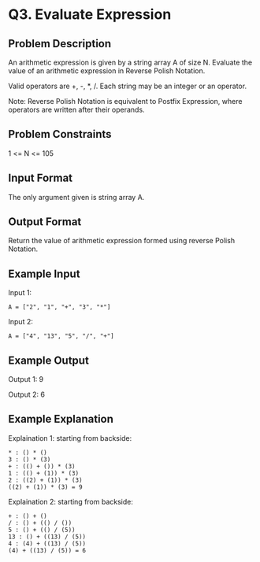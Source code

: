 # Q3. Evaluate Expression
## Problem Description
An arithmetic expression is given by a string array A of size N. Evaluate the value of an arithmetic expression in Reverse Polish Notation.

Valid operators are +, -, *, /. Each string may be an integer or an operator.

Note: Reverse Polish Notation is equivalent to Postfix Expression, where operators are written after their operands.

## Problem Constraints
1 <= N <= 105

## Input Format
The only argument given is string array A.

## Output Format
Return the value of arithmetic expression formed using reverse Polish Notation.

## Example Input
Input 1:

    A = ["2", "1", "+", "3", "*"]

Input 2:
    
    A = ["4", "13", "5", "/", "+"]

## Example Output
Output 1:
9

Output 2:
6

## Example Explanation
Explaination 1:
starting from backside:
    
    * : () * ()
    3 : () * (3)
    + : (() + ()) * (3)
    1 : (() + (1)) * (3)
    2 : ((2) + (1)) * (3)
    ((2) + (1)) * (3) = 9

Explaination 2:
starting from backside:
    
    + : () + ()
    / : () + (() / ())
    5 : () + (() / (5))
    13 : () + ((13) / (5))
    4 : (4) + ((13) / (5))
    (4) + ((13) / (5)) = 6